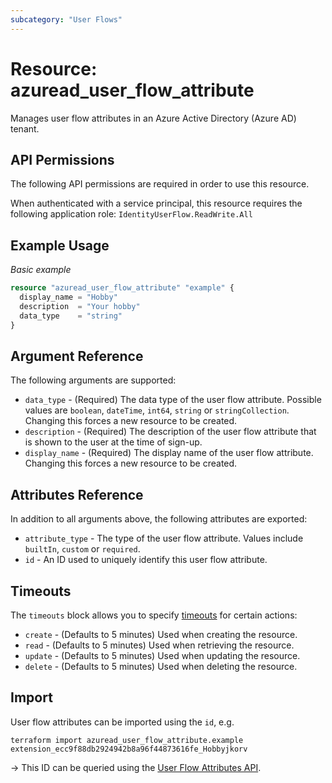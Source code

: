 ```yaml
---
subcategory: "User Flows"
---
```


# Resource: azuread_user_flow_attribute

Manages user flow attributes in an Azure Active Directory (Azure AD) tenant.

## API Permissions

The following API permissions are required in order to use this resource.

When authenticated with a service principal, this resource requires the following application role: `IdentityUserFlow.ReadWrite.All`

## Example Usage

*Basic example*

```terraform
resource "azuread_user_flow_attribute" "example" {
  display_name = "Hobby"
  description  = "Your hobby"
  data_type    = "string"
}
```


## Argument Reference

The following arguments are supported:

* `data_type` - (Required) The data type of the user flow attribute. Possible values are `boolean`, `dateTime`, `int64`, `string` or `stringCollection`. Changing this forces a new resource to be created.
* `description` - (Required) The description of the user flow attribute that is shown to the user at the time of sign-up.
* `display_name` - (Required) The display name of the user flow attribute. Changing this forces a new resource to be created.

## Attributes Reference

In addition to all arguments above, the following attributes are exported:

* `attribute_type` - The type of the user flow attribute. Values include `builtIn`, `custom` or `required`.
* `id` - An ID used to uniquely identify this user flow attribute.

## Timeouts

The `timeouts` block allows you to specify [timeouts](https://www.terraform.io/language/resources/syntax#operation-timeouts) for certain actions:

* `create` - (Defaults to 5 minutes) Used when creating the resource.
* `read` - (Defaults to 5 minutes) Used when retrieving the resource.
* `update` - (Defaults to 5 minutes) Used when updating the resource.
* `delete` - (Defaults to 5 minutes) Used when deleting the resource.

## Import

User flow attributes can be imported using the `id`, e.g.

```shell
terraform import azuread_user_flow_attribute.example extension_ecc9f88db2924942b8a96f44873616fe_Hobbyjkorv
```

-> This ID can be queried using the [User Flow Attributes API](https://learn.microsoft.com/en-us/graph/api/identityuserflowattribute-list?view=graph-rest-1.0&tabs=http).
